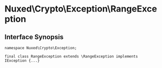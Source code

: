 # Nuxed\\Crypto\\Exception\\RangeException




## Interface Synopsis




``` Hack
namespace Nuxed\Crypto\Exception;

final class RangeException extends \RangeException implements IException {...}
```


